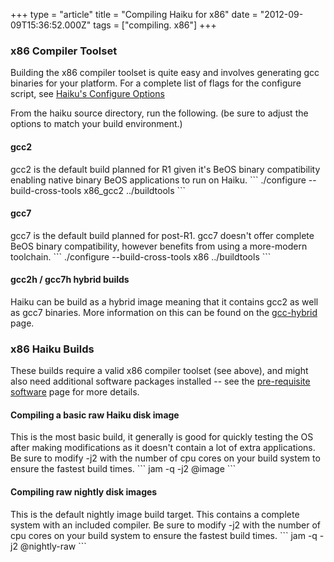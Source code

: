 +++
type = "article"
title = "Compiling Haiku for x86"
date = "2012-09-09T15:36:52.000Z"
tags = ["compiling. x86"]
+++

<h3>x86 Compiler Toolset</h3>
Building the x86 compiler toolset is quite easy and involves generating gcc binaries for your platform. For a complete list of flags for the configure script, see <a href='/guides/building/configure'>Haiku's Configure Options</a>

From the haiku source directory, run the following. (be sure to adjust the options to match your build environment.)
<h4>gcc2</h4>
gcc2 is the default build planned for R1 given it's BeOS binary compatibility enabling native binary BeOS applications to run on Haiku.
```
./configure --build-cross-tools x86_gcc2 ../buildtools
```

<h4>gcc7</h4>
gcc7 is the default build planned for post-R1. gcc7 doesn't offer complete BeOS binary compatibility, however benefits from using a more-modern toolchain.
```
./configure --build-cross-tools x86 ../buildtools
```

<h4>gcc2h / gcc7h hybrid builds</h4>
<p>Haiku can be build as a hybrid image meaning that it contains gcc2 as well as gcc7 binaries. More information on this can be found on the <a href='/guides/building/gcc-hybrid'>gcc-hybrid</a> page.</p>

<h3>x86 Haiku Builds</h3>
<p>These builds require a valid x86 compiler toolset (see above), and might also need additional software packages installed -- see the <a href="/guides/building/pre-reqs">pre-requisite software</a> page for more details.

<h4>Compiling a basic raw Haiku disk image</h4>
<p>This is the most basic build, it generally is good for quickly testing the OS after making modifications as it doesn't contain a lot of extra applications. Be sure to modify -j2 with the number of cpu cores on your build system to ensure the fastest build times.
```
jam -q -j2 @image
```
</p>

<h4>Compiling raw nightly disk images</h4>
This is the default nightly image build target. This contains a complete system with an included compiler. Be sure to modify -j2 with the number of cpu cores on your build system to ensure the fastest build times.
```
jam -q -j2 @nightly-raw
```
